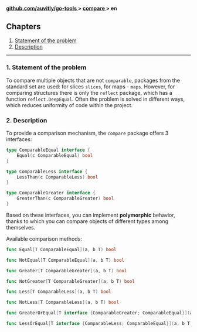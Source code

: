 <h4> 
    <a href="./../../../README.md" align="center"> github.com/auvitly/go-tools </a> 
    > 
    <a href="./../../README.md" align="center"> compare </a>
    >
    en
</h4>

## Chapters
1. [Statement of the problem](#problem)
2. [Description](#desc)

---

<a name="problem"></a>
### 1. Statement of the problem

To compare multiple objects that are not `comparable`, packages from the standard set are used:
for slices `slices`, for maps - `maps`. However, for comparing structures there is only the `reflect` package,
which has a function `reflect.DeepEqual`. Often the problem is solved in different ways, which reduces
uniformity of code within the project.

<a name="desc"></a>
### 2. Description

To provide a comparison mechanism, the `compare` package offers 3 interfaces:
```go
type ComparableEqual interface {
	Equal(c ComparableEqual) bool
}

type ComparableLess interface {
	LessThan(c ComparableLess) bool
}

type ComparableGreater interface {
	GreaterThan(c ComparableGreater) bool
}
```

Based on these interfaces, you can implement **polymorphic** behavior, thanks to which you can compare
objects of different types among themselves.

Available comparison methods:
```go
func Equal[T ComparableEqual](a, b T) bool

func NotEqual[T ComparableEqual](a, b T) bool 

func Greater[T ComparableGreater](a, b T) bool

func NotGreater[T ComparableGreater](a, b T) bool

func Less[T ComparableLess](a, b T) bool

func NotLess[T ComparableLess](a, b T) bool

func GreaterOrEqual[T interface {ComparableGreater; ComparableEqual}](a, b T) bool

func LessOrEqual[T interface {ComparableLess; ComparableEqual}](a, b T) bool
```